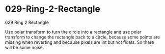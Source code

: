 # 029-Ring-2-Rectangle

029 Ring 2 Rectangle

Use polar transform to turn the circle into a rectangle and use polar transform to change the rectangle back to a circle, because some points are missing when reverting and because pixels are int but not floats. So there will be some noise.
